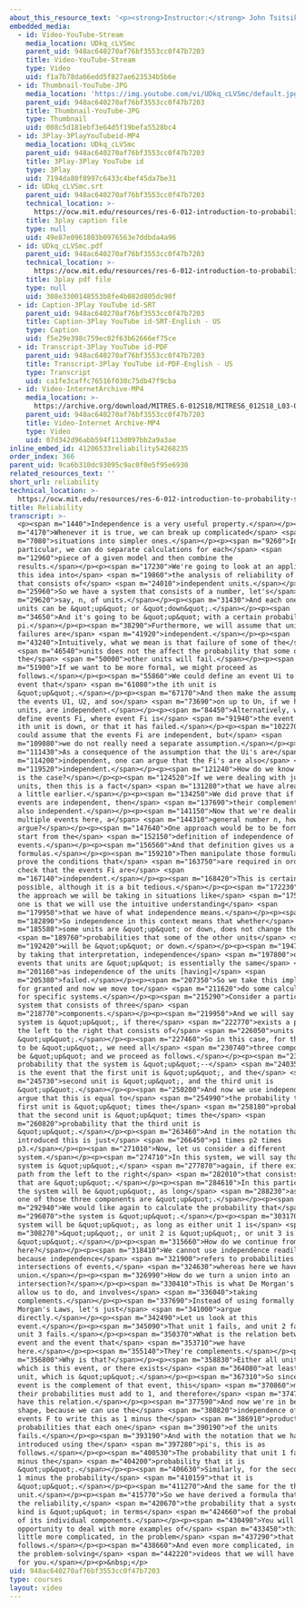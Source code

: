 ```yaml
---
about_this_resource_text: '<p><strong>Instructor:</strong> John Tsitsiklis</p>'
embedded_media:
  - id: Video-YouTube-Stream
    media_location: UDkq_cLVSmc
    parent_uid: 948ac640270af76bf3553cc0f47b7203
    title: Video-YouTube-Stream
    type: Video
    uid: f1a7b78da66edd5f827ae623534b5b6e
  - id: Thumbnail-YouTube-JPG
    media_location: 'https://img.youtube.com/vi/UDkq_cLVSmc/default.jpg'
    parent_uid: 948ac640270af76bf3553cc0f47b7203
    title: Thumbnail-YouTube-JPG
    type: Thumbnail
    uid: 008c5d181ebf3e64d5f19befa5528bc4
  - id: 3Play-3PlayYouTubeid-MP4
    media_location: UDkq_cLVSmc
    parent_uid: 948ac640270af76bf3553cc0f47b7203
    title: 3Play-3Play YouTube id
    type: 3Play
    uid: 7194da80f8997c6433c4bef45da7be31
  - id: UDkq_cLVSmc.srt
    parent_uid: 948ac640270af76bf3553cc0f47b7203
    technical_location: >-
      https://ocw.mit.edu/resources/res-6-012-introduction-to-probability-spring-2018/part-i-the-fundamentals/reliability/UDkq_cLVSmc.srt
    title: 3play caption file
    type: null
    uid: 49e87e0961803b0976563e7ddbda4a96
  - id: UDkq_cLVSmc.pdf
    parent_uid: 948ac640270af76bf3553cc0f47b7203
    technical_location: >-
      https://ocw.mit.edu/resources/res-6-012-introduction-to-probability-spring-2018/part-i-the-fundamentals/reliability/UDkq_cLVSmc.pdf
    title: 3play pdf file
    type: null
    uid: 308e3300148553b8fe4b082d805dc90f
  - id: Caption-3Play YouTube id-SRT
    parent_uid: 948ac640270af76bf3553cc0f47b7203
    title: Caption-3Play YouTube id-SRT-English - US
    type: Caption
    uid: f5e29e398c759ec82f63b62666ef75ce
  - id: Transcript-3Play YouTube id-PDF
    parent_uid: 948ac640270af76bf3553cc0f47b7203
    title: Transcript-3Play YouTube id-PDF-English - US
    type: Transcript
    uid: ca1fe3caffc76516f030c75db47f9cba
  - id: Video-InternetArchive-MP4
    media_location: >-
      https://archive.org/download/MITRES.6-012S18/MITRES6_012S18_L03-09_300k.mp4
    parent_uid: 948ac640270af76bf3553cc0f47b7203
    title: Video-Internet Archive-MP4
    type: Video
    uid: 07d342d96abb594f113d097bb2a9a3ae
inline_embed_id: 41206533reliability54268235
order_index: 366
parent_uid: 9ca6b310dc93095c9ac0f0e5f95e6930
related_resources_text: ''
short_url: reliability
technical_location: >-
  https://ocw.mit.edu/resources/res-6-012-introduction-to-probability-spring-2018/part-i-the-fundamentals/reliability
title: Reliability
transcript: >-
  <p><span m="1440">Independence is a very useful property.</span></p><p><span
  m="4170">Whenever it is true, we can break up complicated</span> <span
  m="7080">situations into simpler ones.</span></p><p><span m="9260">In
  particular, we can do separate calculations for each</span> <span
  m="12960">piece of a given model and then combine the
  results.</span></p><p><span m="17230">We're going to look at an application of
  this idea into</span> <span m="19860">the analysis of reliability of a system
  that consists of</span> <span m="24010">independent units.</span></p><p><span
  m="25960">So we have a system that consists of a number, let's</span> <span
  m="29620">say, n, of units.</span></p><p><span m="31430">And each one of the
  units can be &quot;up&quot; or &quot;down&quot;.</span></p><p><span
  m="34650">And it's going to be &quot;up&quot; with a certain probability
  pi.</span></p><p><span m="38290">Furthermore, we will assume that unit
  failures are</span> <span m="41920">independent.</span></p><p><span
  m="43240">Intuitively, what we mean is that failure of some of the</span>
  <span m="46540">units does not the affect the probability that some of
  the</span> <span m="50000">other units will fail.</span></p><p><span
  m="51900">If we want to be more formal, we might proceed as
  follows.</span></p><p><span m="55860">We could define an event Ui to be the
  event that</span> <span m="61080">the ith unit is
  &quot;up&quot;.</span></p><p><span m="67170">And then make the assumption that
  the events U1, U2, and so</span> <span m="73690">on up to Un, if we have n
  units, are independent.</span></p><p><span m="84450">Alternatively, we could
  define events Fi, where event Fi is</span> <span m="91940">the event that the
  ith unit is down, or that it has failed.</span></p><p><span m="102270">And we
  could assume that the events Fi are independent, but</span> <span
  m="109080">we do not really need a separate assumption.</span></p><p><span
  m="111430">As a consequence of the assumption that the Ui's are</span> <span
  m="114200">independent, one can argue that the Fi's are also</span> <span
  m="119520">independent.</span></p><p><span m="121240">How do we know that this
  is the case?</span></p><p><span m="124520">If we were dealing with just two
  units, then this is a fact</span> <span m="131280">that we have already proved
  a little earlier.</span></p><p><span m="134250">We did prove that if two
  events are independent, then</span> <span m="137690">their complements are
  also independent.</span></p><p><span m="141150">Now that we're dealing with
  multiple events here, a</span> <span m="144310">general number n, how do we
  argue?</span></p><p><span m="147640">One approach would be to be formal and
  start from the</span> <span m="152150">definition of independence of the U
  events.</span></p><p><span m="156560">And that definition gives us a number of
  formulas.</span></p><p><span m="159210">Then manipulate those formulas to
  prove the conditions that</span> <span m="163750">are required in order to
  check that the events Fi are</span> <span
  m="167140">independent.</span></p><p><span m="168420">This is certainly
  possible, although it is a bit tedious.</span></p><p><span m="172230">However,
  the approach we will be taking in situations like</span> <span m="175440">this
  one is that we will use the intuitive understanding</span> <span
  m="179950">that we have of what independence means.</span></p><p><span
  m="182890">So independence in this context means that whether</span> <span
  m="185580">some units are &quot;up&quot; or down, does not change the</span>
  <span m="189760">probabilities that some of the other units</span> <span
  m="192420">will be &quot;up&quot; or down.</span></p><p><span m="194700">And
  by taking that interpretation, independence</span> <span m="197800">of the
  events that units are &quot;up&quot; is essentially the same</span> <span
  m="201160">as independence of the units [having]</span> <span
  m="205380">failed.</span></p><p><span m="207350">So we take this implication
  for granted and now we move to</span> <span m="211620">do some calculations
  for specific systems.</span></p><p><span m="215290">Consider a particular
  system that consists of three</span> <span
  m="218770">components.</span></p><p><span m="219950">And we will say that the
  system is &quot;up&quot;, if there</span> <span m="222770">exists a path from
  the left to the right that consists of</span> <span m="226050">units that are
  &quot;up&quot;.</span></p><p><span m="227460">So in this case, for the system
  to be &quot;up&quot;, we need all</span> <span m="230740">three components to
  be &quot;up&quot; and we proceed as follows.</span></p><p><span m="235870">The
  probability that the system is &quot;up&quot;--</span> <span m="240350">this
  is the event that the first unit is &quot;up&quot;, and the</span> <span
  m="245730">second unit is &quot;up&quot;, and the third unit is
  &quot;up&quot;.</span></p><p><span m="250200">And now we use independence to
  argue that this is equal to</span> <span m="254990">the probability that the
  first unit is &quot;up&quot; times the</span> <span m="258180">probability
  that the second unit is &quot;up&quot; times the</span> <span
  m="260820">probability that the third unit is
  &quot;up&quot;.</span></p><p><span m="263460">And in the notation that we have
  introduced this is just</span> <span m="266450">p1 times p2 times
  p3.</span></p><p><span m="271010">Now, let us consider a different
  system.</span></p><p><span m="274710">In this system, we will say that the
  system is &quot;up&quot;,</span> <span m="277870">again, if there exists a
  path from the left to the right</span> <span m="282010">that consists of units
  that are &quot;up&quot;.</span></p><p><span m="284610">In this particular case
  the system will be &quot;up&quot;, as long</span> <span m="288230">as at least
  one of those three components are &quot;up&quot;.</span></p><p><span
  m="292940">We would like again to calculate the probability that</span> <span
  m="296070">the system is &quot;up&quot;.</span></p><p><span m="303170">And the
  system will be &quot;up&quot;, as long as either unit 1 is</span> <span
  m="308270">&quot;up&quot;, or unit 2 is &quot;up&quot;, or unit 3 is
  &quot;up&quot;.</span></p><p><span m="315660">How do we continue from
  here?</span></p><p><span m="318410">We cannot use independence readily,
  because independence</span> <span m="321900">refers to probabilities of
  intersections of events,</span> <span m="324630">whereas here we have a
  union.</span></p><p><span m="326990">How do we turn a union into an
  intersection?</span></p><p><span m="330410">This is what De Morgan's Laws
  allow us to do, and involves</span> <span m="336040">taking
  complements.</span></p><p><span m="337690">Instead of using formally De
  Morgan's Laws, let's just</span> <span m="341000">argue
  directly.</span></p><p><span m="342490">Let us look at this
  event.</span></p><p><span m="345090">That unit 1 fails, and unit 2 fails, and
  unit 3 fails.</span></p><p><span m="350370">What is the relation between this
  event and the event that</span> <span m="353710">we have
  here.</span></p><p><span m="355140">They're complements.</span></p><p><span
  m="356800">Why is that?</span></p><p><span m="358830">Either all units fail,
  which is this event, or there exists</span> <span m="364080">at least one
  unit, which is &quot;up&quot;.</span></p><p><span m="367310">So since this
  event is the complement of that event, this</span> <span m="370860">means that
  their probabilities must add to 1, and therefore</span> <span m="374740">we
  have this relation.</span></p><p><span m="377590">And now we're in better
  shape, because we can use the</span> <span m="380820">independence of the
  events F to write this as 1 minus the</span> <span m="386910">product of the
  probabilities that each one</span> <span m="390190">of the units
  fails.</span></p><p><span m="393190">And with the notation that we have
  introduced using the</span> <span m="397280">pi's, this is as
  follows.</span></p><p><span m="400530">The probability that unit 1 fails is 1
  minus the</span> <span m="404200">probability that it is
  &quot;up&quot;.</span></p><p><span m="406630">Similarly, for the second unit,
  1 minus the probability</span> <span m="410159">that it is
  &quot;up&quot;.</span></p><p><span m="411270">And the same for the third
  unit.</span></p><p><span m="415770">So we have derived a formula that tells us
  the reliability,</span> <span m="420670">the probability that a system of this
  kind is &quot;up&quot; in terms</span> <span m="424660">of the probabilities
  of its individual components.</span></p><p><span m="430490">You will have an
  opportunity to deal with more examples of</span> <span m="433450">this kind, a
  little more complicated, in the problem</span> <span m="437290">that
  follows.</span></p><p><span m="438660">And even more complicated, in one of
  the problem-solving</span> <span m="442220">videos that we will have available
  for you.</span></p><p>&nbsp;</p>
uid: 948ac640270af76bf3553cc0f47b7203
type: courses
layout: video
---
```

